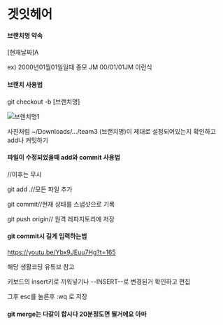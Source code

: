 # 겟잇헤어

#### 브랜치명 약속

[현재날짜]A

ex) 2000년01월01일일때
종모 JM
00/01/01JM 이런식



#### 브랜치 사용법

git checkout -b [브랜치명]

![브렌치명1](https://user-images.githubusercontent.com/54673114/99816196-afd11e00-2b8e-11eb-9c07-af3d92124788.png)

사진처럼 ~/Downloads/.../team3 (브랜치명)이 제대로 설정되어있는지 확인하고 add나 커밋하기



#### 파일이 수정되었을때 add와 commit 사용법

//이후는 무시

git add .//모든 파일 추가

git commit//현재 상태를 스냅샷으로 기록

git push origin// 원격 레파지토리에 저장

#### git commit시 길게 입력하는법 

https://youtu.be/Ybx9JEuu7Hg?t=165

해당 생활코딩 유튜브 참고 

키보드의 insert키로 끼워넣기나 --INSERT--로 변경된거 확인하고 편집 

그후 esc를 눌른후 :wq 로 저장

#### git merge는 다같이 합시다 20분정도면 될거에요 아마
